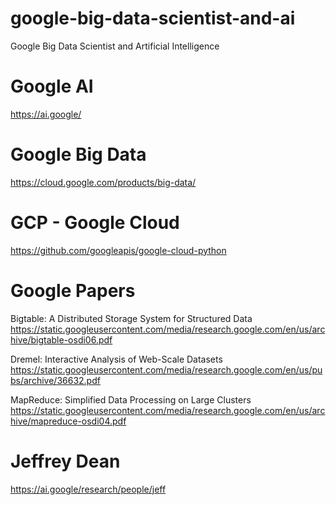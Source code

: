 # google-big-data-scientist-and-ai
Google Big Data Scientist and Artificial Intelligence

# Google AI
https://ai.google/

# Google Big Data
https://cloud.google.com/products/big-data/

# GCP - Google Cloud
https://github.com/googleapis/google-cloud-python

# Google Papers

Bigtable: A Distributed Storage System for Structured Data <BR>
https://static.googleusercontent.com/media/research.google.com/en/us/archive/bigtable-osdi06.pdf <BR>

Dremel: Interactive Analysis of Web-Scale Datasets <BR>
https://static.googleusercontent.com/media/research.google.com/en/us/pubs/archive/36632.pdf <BR>

MapReduce: Simplified Data Processing on Large Clusters <BR>
https://static.googleusercontent.com/media/research.google.com/en/us/archive/mapreduce-osdi04.pdf <BR>

# Jeffrey Dean
https://ai.google/research/people/jeff
